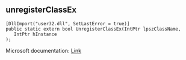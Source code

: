 ## unregisterClassEx

```
[DllImport("user32.dll", SetLastError = true)]
public static extern bool UnregisterClassEx(IntPtr lpszClassName,
   IntPtr hInstance
);
```

Microsoft documentation: [Link](https://learn.microsoft.com/en-us/windows/win32/api/winuser/nf-winuser-unregisterclassa)

